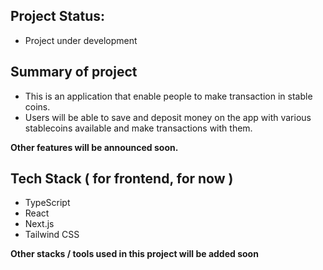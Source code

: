 ## Project Status: 
- Project under development

## Summary of project
- This is an application that enable people to make transaction in stable coins.
- Users will be able to save and deposit money on the app with various stablecoins available and make transactions with them.

**Other features will be announced soon.**

## Tech Stack ( for frontend, for now )
- TypeScript
- React
- Next.js
- Tailwind CSS

**Other stacks / tools used in this project will be added soon**
